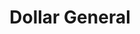 ---
title: "Dollar General"
url: /indianapolis/dollar-general-south-arlington-avenue/
shop: variety store
---
